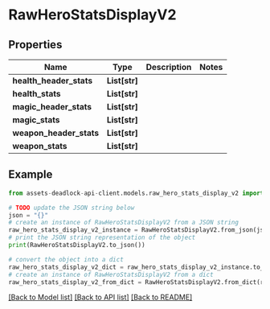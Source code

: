 # RawHeroStatsDisplayV2


## Properties

Name | Type | Description | Notes
------------ | ------------- | ------------- | -------------
**health_header_stats** | **List[str]** |  | 
**health_stats** | **List[str]** |  | 
**magic_header_stats** | **List[str]** |  | 
**magic_stats** | **List[str]** |  | 
**weapon_header_stats** | **List[str]** |  | 
**weapon_stats** | **List[str]** |  | 

## Example

```python
from assets-deadlock-api-client.models.raw_hero_stats_display_v2 import RawHeroStatsDisplayV2

# TODO update the JSON string below
json = "{}"
# create an instance of RawHeroStatsDisplayV2 from a JSON string
raw_hero_stats_display_v2_instance = RawHeroStatsDisplayV2.from_json(json)
# print the JSON string representation of the object
print(RawHeroStatsDisplayV2.to_json())

# convert the object into a dict
raw_hero_stats_display_v2_dict = raw_hero_stats_display_v2_instance.to_dict()
# create an instance of RawHeroStatsDisplayV2 from a dict
raw_hero_stats_display_v2_from_dict = RawHeroStatsDisplayV2.from_dict(raw_hero_stats_display_v2_dict)
```
[[Back to Model list]](../README.md#documentation-for-models) [[Back to API list]](../README.md#documentation-for-api-endpoints) [[Back to README]](../README.md)


